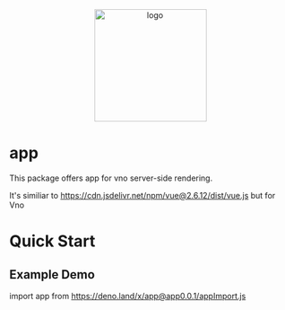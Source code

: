 <div align="center">
  <img src="https://raw.githubusercontent.com/VueServerRenderer/VueServerRenderer/main/lzyaemujz884m4tggslk.webp" width="200" alt="logo"/>
</div>

# app

This package offers app for vno server-side rendering.

It's similiar to https://cdn.jsdelivr.net/npm/vue@2.6.12/dist/vue.js but for Vno



# Quick Start

## Example Demo

import app from https://deno.land/x/app@app0.0.1/appImport.js


